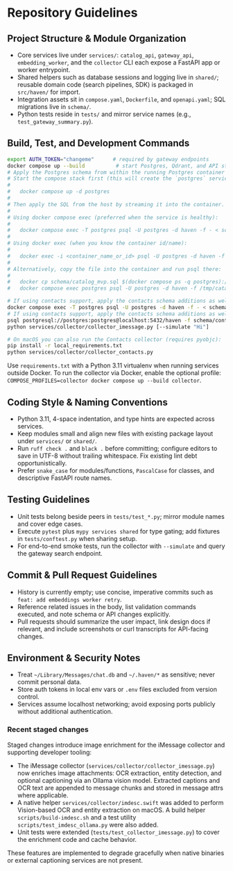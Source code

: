 # Repository Guidelines

## Project Structure & Module Organization
- Core services live under `services/`: `catalog_api`, `gateway_api`, `embedding_worker`, and the `collector` CLI each expose a FastAPI app or worker entrypoint.
- Shared helpers such as database sessions and logging live in `shared/`; reusable domain code (search pipelines, SDK) is packaged in `src/haven/` for import.
- Integration assets sit in `compose.yaml`, `Dockerfile`, and `openapi.yaml`; SQL migrations live in `schema/`.
- Python tests reside in `tests/` and mirror service names (e.g., `test_gateway_summary.py`).

## Build, Test, and Development Commands
```bash
export AUTH_TOKEN="changeme"      # required by gateway endpoints
docker compose up --build          # start Postgres, Qdrant, and API stack
# Apply the Postgres schema from within the running Postgres container so the host doesn't need a local psql client.
# Start the compose stack first (this will create the `postgres` service):
#
#   docker compose up -d postgres
#
# Then apply the SQL from the host by streaming it into the container. Examples:
#
# Using docker compose exec (preferred when the service is healthy):
#
#   docker compose exec -T postgres psql -U postgres -d haven -f - < schema/catalog_mvp.sql
#
# Using docker exec (when you know the container id/name):
#
#   docker exec -i <container_name_or_id> psql -U postgres -d haven -f - < schema/catalog_mvp.sql
#
# Alternatively, copy the file into the container and run psql there:
#
#   docker cp schema/catalog_mvp.sql $(docker compose ps -q postgres):/tmp/catalog_mvp.sql
#   docker compose exec postgres psql -U postgres -d haven -f /tmp/catalog_mvp.sql

# If using contacts support, apply the contacts schema additions as well (inside the container):
docker compose exec -T postgres psql -U postgres -d haven -f - < schema/contacts.sql
# If using contacts support, apply the contacts schema additions as well:
psql postgresql://postgres:postgres@localhost:5432/haven -f schema/contacts.sql
python services/collector/collector_imessage.py [--simulate "Hi"]

# On macOS you can also run the Contacts collector (requires pyobjc):
pip install -r local_requirements.txt
python services/collector/collector_contacts.py
```
Use `requirements.txt` with a Python 3.11 virtualenv when running services outside Docker. To run the collector via Docker, enable the optional profile: `COMPOSE_PROFILES=collector docker compose up --build collector`.

## Coding Style & Naming Conventions
- Python 3.11, 4-space indentation, and type hints are expected across services.
- Keep modules small and align new files with existing package layout under `services/` or `shared/`.
- Run `ruff check .` and `black .` before committing; configure editors to save in UTF-8 without trailing whitespace. Fix existing lint debt opportunistically.
- Prefer `snake_case` for modules/functions, `PascalCase` for classes, and descriptive FastAPI route names.

## Testing Guidelines
- Unit tests belong beside peers in `tests/test_*.py`; mirror module names and cover edge cases.
- Execute `pytest` plus `mypy services shared` for type gating; add fixtures in `tests/conftest.py` when sharing setup.
- For end-to-end smoke tests, run the collector with `--simulate` and query the gateway search endpoint.

## Commit & Pull Request Guidelines
- History is currently empty; use concise, imperative commits such as `feat: add embeddings worker retry`.
- Reference related issues in the body, list validation commands executed, and note schema or API changes explicitly.
- Pull requests should summarize the user impact, link design docs if relevant, and include screenshots or curl transcripts for API-facing changes.

## Environment & Security Notes
- Treat `~/Library/Messages/chat.db` and `~/.haven/*` as sensitive; never commit personal data.
- Store auth tokens in local env vars or `.env` files excluded from version control.
- Services assume localhost networking; avoid exposing ports publicly without additional authentication.

### Recent staged changes

Staged changes introduce image enrichment for the iMessage collector and supporting developer tooling:

- The iMessage collector (`services/collector/collector_imessage.py`) now enriches image attachments: OCR extraction, entity detection, and optional captioning via an Ollama vision model. Extracted captions and OCR text are appended to message chunks and stored in message attrs where applicable.
- A native helper `services/collector/imdesc.swift` was added to perform Vision-based OCR and entity extraction on macOS. A build helper `scripts/build-imdesc.sh` and a test utility `scripts/test_imdesc_ollama.py` were also added.
- Unit tests were extended (`tests/test_collector_imessage.py`) to cover the enrichment code and cache behavior.

These features are implemented to degrade gracefully when native binaries or external captioning services are not present.
